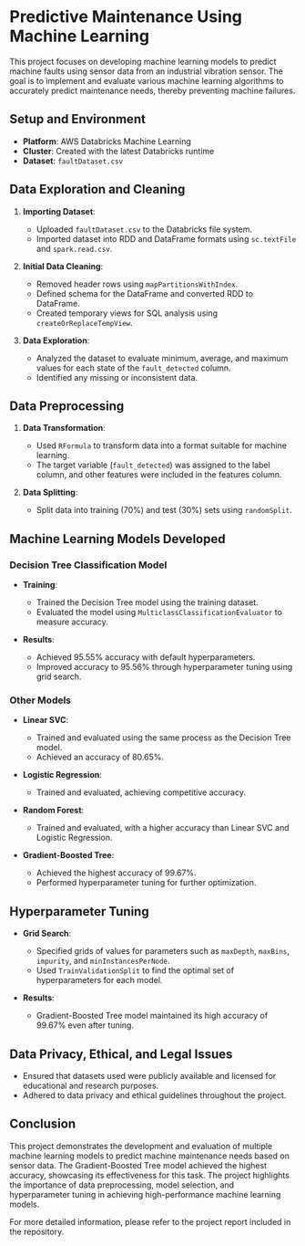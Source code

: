 # Predictive Maintenance Using Machine Learning

This project focuses on developing machine learning models to predict machine faults using sensor data from an industrial vibration sensor. The goal is to implement and evaluate various machine learning algorithms to accurately predict maintenance needs, thereby preventing machine failures.

## Setup and Environment

- **Platform**: AWS Databricks Machine Learning
- **Cluster**: Created with the latest Databricks runtime
- **Dataset**: `faultDataset.csv`

## Data Exploration and Cleaning

1. **Importing Dataset**: 
    - Uploaded `faultDataset.csv` to the Databricks file system.
    - Imported dataset into RDD and DataFrame formats using `sc.textFile` and `spark.read.csv`.

2. **Initial Data Cleaning**: 
    - Removed header rows using `mapPartitionsWithIndex`.
    - Defined schema for the DataFrame and converted RDD to DataFrame.
    - Created temporary views for SQL analysis using `createOrReplaceTempView`.

3. **Data Exploration**: 
    - Analyzed the dataset to evaluate minimum, average, and maximum values for each state of the `fault_detected` column.
    - Identified any missing or inconsistent data.

## Data Preprocessing

1. **Data Transformation**:
    - Used `RFormula` to transform data into a format suitable for machine learning.
    - The target variable (`fault_detected`) was assigned to the label column, and other features were included in the features column.

2. **Data Splitting**:
    - Split data into training (70%) and test (30%) sets using `randomSplit`.

## Machine Learning Models Developed

### Decision Tree Classification Model

- **Training**:
    - Trained the Decision Tree model using the training dataset.
    - Evaluated the model using `MulticlassClassificationEvaluator` to measure accuracy.

- **Results**:
    - Achieved 95.55% accuracy with default hyperparameters.
    - Improved accuracy to 95.56% through hyperparameter tuning using grid search.

### Other Models

- **Linear SVC**:
    - Trained and evaluated using the same process as the Decision Tree model.
    - Achieved an accuracy of 80.65%.

- **Logistic Regression**:
    - Trained and evaluated, achieving competitive accuracy.

- **Random Forest**:
    - Trained and evaluated, with a higher accuracy than Linear SVC and Logistic Regression.

- **Gradient-Boosted Tree**:
    - Achieved the highest accuracy of 99.67%.
    - Performed hyperparameter tuning for further optimization.

## Hyperparameter Tuning

- **Grid Search**:
    - Specified grids of values for parameters such as `maxDepth`, `maxBins`, `impurity`, and `minInstancesPerNode`.
    - Used `TrainValidationSplit` to find the optimal set of hyperparameters for each model.

- **Results**:
    - Gradient-Boosted Tree model maintained its high accuracy of 99.67% even after tuning.

## Data Privacy, Ethical, and Legal Issues

- Ensured that datasets used were publicly available and licensed for educational and research purposes.
- Adhered to data privacy and ethical guidelines throughout the project.

## Conclusion

This project demonstrates the development and evaluation of multiple machine learning models to predict machine maintenance needs based on sensor data. The Gradient-Boosted Tree model achieved the highest accuracy, showcasing its effectiveness for this task. The project highlights the importance of data preprocessing, model selection, and hyperparameter tuning in achieving high-performance machine learning models.

For more detailed information, please refer to the project report included in the repository.
